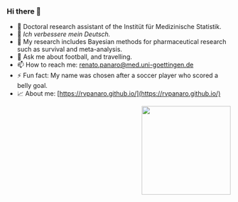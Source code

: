 ### Hi there 👋

  
- 🔭 Doctoral research assistant of the Institüt für Medizinische Statistik.
- 🌱 *Ich verbessere mein Deutsch.*
- 👯 My research includes Bayesian methods for pharmaceutical research such as survival and meta-analysis.
- 💬 Ask me about football, and travelling.
- 📫 How to reach me: renato.panaro@med.uni-goettingen.de
- ⚡ Fun fact: My name was chosen after a soccer player who scored a belly goal.
- :chart_with_upwards_trend: About me: [https://rvpanaro.github.io/](https://rvpanaro.github.io/)

<img src="https://raw.githubusercontent.com/rvpanaro/rvpanaro/master/myoctocat.png" width=200 style="float:right"/>
